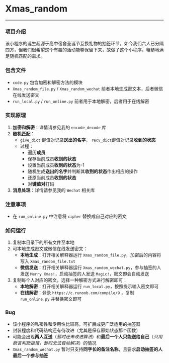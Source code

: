 # Xmas_random  

---  

### 项目介绍

该小程序的诞生起源于高中宿舍圣诞节互换礼物的抽签环节，如今我们六人已分隔四方，但我们很希望这个有趣的活动能够保留下来，故做了这个小程序，粗糙地满足随机匹配的需求。  

### 包含文件

- `code.py` 包含加密和解密方法的模块
- `Xmas_random_file.py` / `Xmas_random_wechat` 前者本地生成密文本，后者微信在线发送密文
- `run_local.py` / `run_online.py` 前者用于本地解密，后者用于在线解密

### 实现原理

1. **加密和解密**：详情请参见我的 `encode_decode` 库
2. **随机匹配**：
   - `give_dict` 键值对记录**送出的名字**， `recv_dict`键值对记录**收到的状态**  
   - 过程：
        - 遍历**成员**  
        - 保存当前成员**收到的状态**  
        - 设置当前成员**收到的状态**为-1  
        - 随机生成**送出的名字**并判断其**收到的状态**作出相应的操作  
        - 还原当前成员**收到的状态**
        - 对**键值对**打码  
3. **消息处理**：详情请参见我的 `Wechat` 相关库  

### 注意事项  

- 在 `run_online.py` 中注意将 `cipher` 替换成自己对应的密文  

### 如何运行  

1. 复制本目录下的所有文件至本地  
2. 可本地生成密文或微信在线发送密文：  
    - **本地生成**：打开相关解释器运行 `Xmas_random_file.py`，加密后的内容将写入 `Xmas_random_file.txt`  
    - **微信发送**：打开相关解释器运行 `Xmas_random_wechat.py`，参与抽签的人发送 `Merry Xmas!`，启动抽签的人发送 `Magic!`，密文即会自动发送  
3. 复制每个人对应的密文，选择一种解密方式进行解密即可：  
    - **本地解密**：打开相关解释器运行 `run_local.py`，按照提示输入密文即可  
    - **在线解密**：登录 `https://c.runoob.com/compile/9` ，复制 `run_online.py` 并替换密文即可  

### Bug

- 该小程序的私密性和专用性比较高，可扩展成更广泛适用的抽签器  
- 封装程度和代码结构还有待改进（尤其是保存原始状态那个函数）  
- 可能会出现**两人互送**（*暂时还未改进算法*）和**最后一个人只能送给自己**（*只用断言判断报错，暂时无法自动解决*）的情况  
- `Xmas_random_wechat.py` 暂时只支持**同字长的备注名称**，且要求**启动抽签的人最后一个参与抽签**  